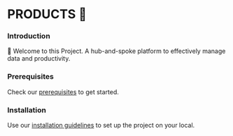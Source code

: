 # PRODUCTS :rocket:

### Introduction

:wave: Welcome to this Project. A hub-and-spoke platform to effectively manage data and productivity.



### Prerequisites

Check our [prerequisites](./docs/prerequisites.md) to get started.

### Installation

Use our [installation guidelines](./docs/installation.md) to set up the project on your local.

